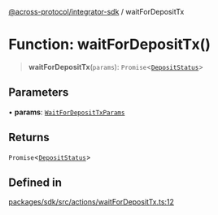 [@across-protocol/integrator-sdk](../README.md) / waitForDepositTx

# Function: waitForDepositTx()

> **waitForDepositTx**(`params`): `Promise`\<[`DepositStatus`](../type-aliases/DepositStatus.md)\>

## Parameters

• **params**: [`WaitForDepositTxParams`](../type-aliases/WaitForDepositTxParams.md)

## Returns

`Promise`\<[`DepositStatus`](../type-aliases/DepositStatus.md)\>

## Defined in

[packages/sdk/src/actions/waitForDepositTx.ts:12](https://github.com/across-protocol/toolkit/blob/fa61c35c7597804e093096de254dbc326f096003/packages/sdk/src/actions/waitForDepositTx.ts#L12)
